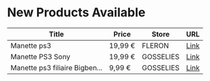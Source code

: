 # New Products Available

| Title | Price | Store | URL |
|---|---|---|---|
| Manette ps3 | 19,99 € | FLERON | [Link](https://www.cashconverters.be/fr/accessoires-jeux-video/665784-manette-ps3.html) |
| Manette PS3 Sony | 19,99 € | GOSSELIES | [Link](https://www.cashconverters.be/fr/accessoires-jeux-video/665639-manette-ps3-sony.html) |
| Manette ps3 filiaire Bigben... | 9,99 € | GOSSELIES | [Link](https://www.cashconverters.be/fr/accessoires-jeux-video/665633-manette-ps3-filiaire-bigben-bb4334.html) |
